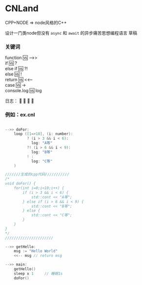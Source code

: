 # CNLand
CPP+NODE => node风格的C++

设计一门类node但没有 `async` 和 `await` 的异步痛苦思想编程语言
草稿

### 关键词
function 🆚 -->> <br>
if 🆚 ? <br>
else if  🆚 ?! <br>
else 🆚 ! <br>
return 🆚 <<-- <br>
case 🆚 -> <br>
console.log 🆚 log <br>




日志：
📘
📗
📙
📕



### 例如：ex.cnl
```cpp

-->> doFor:
    loop ([1=>10], (i: number):
          ? (i > 3 && i < 6):
            log: "A等"
          ?! (i > 6 && i < 9):
            log: "B等"
          ! :
            log: "C等"
    )

///////生成的cpp代码///////////
/*
void doFor() {
    for(int i=0;i<10;i++) {
        if (i > 3 && i < 6) {
            std::cont << "A等";
        } else if (i > 6 && i < 9) {
            std::cont << "B等";
        } else {
            std::cont << "C等";
        }
    }
}
*/
//////////////////////

-->> getHello:
    msg := "Hello World"
    <<-- msg // return msg

-->> main:
    getHello()
    sleep x 1     // 睡眠1s
    doFor()

```
